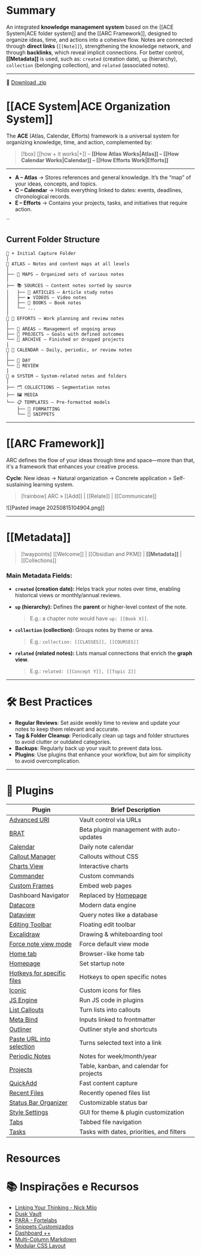 # Summary

An integrated **knowledge management system** based on the \[\[ACE System|ACE folder system]] and the \[\[ARC Framework]], designed to organize ideas, time, and actions into a cohesive flow. Notes are connected through **direct links** (`[[Note]]`), strengthening the knowledge network, and through **backlinks**, which reveal implicit connections. For better control, **\[\[Metadata]]** is used, such as: `created` (creation date), `up` (hierarchy), `collection` (belonging collection), and `related` (associated notes).

---

💾 [Download .zip](https://github.com/NonakaVal/obsidian-ACE-ARC/raw/refs/heads/main/obsidian-ACE-ARC.zip)

# \[\[ACE System|ACE Organization System]]

The **ACE** (Atlas, Calendar, Efforts) framework is a universal system for organizing knowledge, time, and action, complemented by:

> \[!box] \[\[how + it works|+]] – **\[\[How Atlas Works|Atlas]] – \[\[How Calendar Works|Calendar]] – \[\[How Efforts Work|Efforts]]**

---


* **A – Atlas** → Stores references and general knowledge. It’s the “map” of your ideas, concepts, and topics.
* **C – Calendar** → Holds everything linked to dates: events, deadlines, chronological records.
* **E – Efforts** → Contains your projects, tasks, and initiatives that require action.


``

## Current Folder Structure

```
📂 + Initial Capture Folder
│
📂 ATLAS — Notes and content maps at all levels
│
├── 🧭 MAPS — Organized sets of various notes
│
├── 📚 SOURCES — Content notes sorted by source
│   ├── 📄 ARTICLES — Article study notes
│   ├── ▶️ VIDEOS — Video notes
│   ├── 📙 BOOKS — Book notes
│   └── ...
│
📂 🚀 EFFORTS — Work planning and review notes
│
├── 📂 AREAS — Management of ongoing areas
├── 📂 PROJECTS — Goals with defined outcomes
└── 📂 ARCHIVE — Finished or dropped projects
│
📂 📅 CALENDAR — Daily, periodic, or review notes
│
├── 📂 DAY
└── 📂 REVIEW
│
📂 ⚙️ SYSTEM — System-related notes and folders
│
├── 🗂️ COLLECTIONS — Segmentation notes
├── 🖼️ MEDIA
└── 📋 TEMPLATES — Pre-formatted models
    ├── 📂 FORMATTING
    └── 📂 SNIPPETS

```

---

# \[\[ARC Framework]]

ARC defines the flow of your ideas through time and space—more than that, it's a framework that enhances your creative process.

**Cycle**: New ideas → Natural organization → Concrete application = Self-sustaining learning system.

> \[!rainbow] ARC » \[\[Add]] | \[\[Relate]] | \[\[Communicate]]

!\[\[Pasted image 20250815104904.png]]

---

# \[\[Metadata]]

> \[!waypoints] \[\[Welcome]] | \[\[Obsidian and PKM]] | **\[\[Metadata]]** | \[\[Collections]]

### Main Metadata Fields:

* **`created` (creation date):**
  Helps track your notes over time, enabling historical views or monthly/annual reviews.

* **`up` (hierarchy):**
  Defines the **parent** or higher-level context of the note.

  > E.g.: a chapter note would have `up: [[Book X]]`.

* **`collection` (collection):**
  Groups notes by theme or area.

  > E.g.: `collection: [[CLASSES]], [[COURSES]]`

* **`related` (related notes):**
  Lists manual connections that enrich the **graph view**.

  > E.g.: `related: [[Concept Y]], [[Topic Z]]`

---

# 🛠 Best Practices

* **Regular Reviews**: Set aside weekly time to review and update your notes to keep them relevant and accurate.
* **Tag & Folder Cleanup**: Periodically clean up tags and folder structures to avoid clutter or outdated categories.
* **Backups**: Regularly back up your vault to prevent data loss.
* **Plugins**: Use plugins that enhance your workflow, but aim for simplicity to avoid overcomplication.

---

# 🔌 Plugins

| Plugin                                                                                         | Brief Description                                                     |
| ---------------------------------------------------------------------------------------------- | --------------------------------------------------------------------- |
| [Advanced URI](https://github.com/Vinzent03/obsidian-advanced-uri)                             | Vault control via URLs                                                |
| [BRAT](https://github.com/TfTHacker/obsidian42-brat)                                           | Beta plugin management with auto-updates                              |
| [Calendar](https://github.com/liamcain/obsidian-calendar-plugin)                               | Daily note calendar                                                   |
| [Callout Manager](https://github.com/eth-p/obsidian-callout-manager)                           | Callouts without CSS                                                  |
| [Charts View](https://github.com/caronchen/obsidian-chartsview-plugin)                         | Interactive charts                                                    |
| [Commander](https://github.com/phibr0/obsidian-commander)                                      | Custom commands                                                       |
| [Custom Frames](https://github.com/gino-ple-bags/obsidian-custom-frames)                       | Embed web pages                                                       |
| Dashboard Navigator                                                                            | Replaced by [Homepage](https://github.com/mirnovov/obsidian-homepage) |
| [Datacore](https://github.com/blacksmithgu/obsidian-datacore)                                  | Modern data engine                                                    |
| [Dataview](https://github.com/blacksmithgu/obsidian-dataview)                                  | Query notes like a database                                           |
| [Editing Toolbar](https://github.com/cumany/obsidian-editing-toolbar)                          | Floating edit toolbar                                                 |
| [Excalidraw](https://github.com/zsviczian/obsidian-excalidraw-plugin)                          | Drawing & whiteboarding tool                                          |
| [Force note view mode](https://github.com/bwca/obsidian-force-view-mode-of-note)               | Force default view mode                                               |
| [Home tab](https://github.com/oliverschwendener/obsidian-home-tab)                             | Browser-like home tab                                                 |
| [Homepage](https://github.com/mirnovov/obsidian-homepage)                                      | Set startup note                                                      |
| [Hotkeys for specific files](https://github.com/Vinzent03/obsidian-hotkeys-for-specific-files) | Hotkeys to open specific notes                                        |
| [Iconic](https://github.com/aidenlx/obsidian-iconic)                                           | Custom icons for files                                                |
| [JS Engine](https://github.com/Fevol/obsidian-js-engine)                                       | Run JS code in plugins                                                |
| [List Callouts](https://github.com/mgmeyers/obsidian-list-callouts)                            | Turn lists into callouts                                              |
| [Meta Bind](https://github.com/mnaouass/obsidian-meta-bind-plugin)                             | Inputs linked to frontmatter                                          |
| [Outliner](https://github.com/vslinko/obsidian-outliner)                                       | Outliner style and shortcuts                                          |
| [Paste URL into selection](https://github.com/denolehov/obsidian-url-into-selection)           | Turns selected text into a link                                       |
| [Periodic Notes](https://github.com/liamcain/obsidian-periodic-notes)                          | Notes for week/month/year                                             |
| [Projects](https://github.com/marcusolsson/obsidian-projects)                                  | Table, kanban, and calendar for projects                              |
| [QuickAdd](https://github.com/chhoumann/quickadd)                                              | Fast content capture                                                  |
| [Recent Files](https://github.com/tgrosinger/recent-files-obsidian)                            | Recently opened files list                                            |
| [Status Bar Organizer](https://github.com/L7Cy/obsidian-customizable-statusbar)                | Customizable status bar                                               |
| [Style Settings](https://github.com/mgmeyers/obsidian-style-settings)                          | GUI for theme & plugin customization                                  |
| [Tabs](https://github.com/git-yustasse/obsidian-tabs)                                          | Tabbed file navigation                                                |
| [Tasks](https://github.com/obsidian-tasks-group/obsidian-tasks)                                | Tasks with dates, priorities, and filters                             |

# Resources
# 📚 Inspirações e Recursos

- [Linking Your Thinking - Nick Milo](https://www.linkingyourthinking.com/)
- [Dusk Vault](https://github.com/DuskWasHere/dusk-obsidian-vault)
- [PARA - Fortelabs](https://fortelabs.com/blog/para/)
- [Snippets Customizados](https://github.com/NonakaVal/Obsidian-CSS-Snippets)
- [Dashboard ++](https://github.com/TfTHacker/DashboardPlusPlus)
- [Multi-Column Markdown](https://github.com/ckRobinson/multi-column-markdown)
- [Modular CSS Layout](https://github.com/efemkay/obsidian-modular-css-layout)
